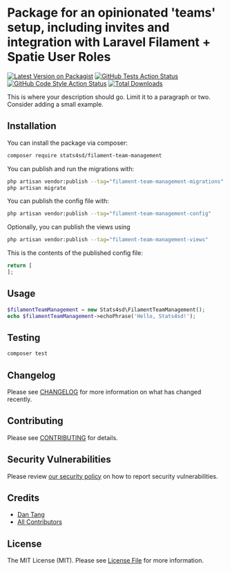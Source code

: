 # Package for an opinionated 'teams' setup, including invites and integration with Laravel Filament + Spatie User Roles

[![Latest Version on Packagist](https://img.shields.io/packagist/v/stats4sd/filament-team-management.svg?style=flat-square)](https://packagist.org/packages/stats4sd/filament-team-management)
[![GitHub Tests Action Status](https://img.shields.io/github/actions/workflow/status/stats4sd/filament-team-management/run-tests.yml?branch=main&label=tests&style=flat-square)](https://github.com/stats4sd/filament-team-management/actions?query=workflow%3Arun-tests+branch%3Amain)
[![GitHub Code Style Action Status](https://img.shields.io/github/actions/workflow/status/stats4sd/filament-team-management/fix-php-code-styling.yml?branch=main&label=code%20style&style=flat-square)](https://github.com/stats4sd/filament-team-management/actions?query=workflow%3A"Fix+PHP+code+styling"+branch%3Amain)
[![Total Downloads](https://img.shields.io/packagist/dt/stats4sd/filament-team-management.svg?style=flat-square)](https://packagist.org/packages/stats4sd/filament-team-management)



This is where your description should go. Limit it to a paragraph or two. Consider adding a small example.

## Installation

You can install the package via composer:

```bash
composer require stats4sd/filament-team-management
```

You can publish and run the migrations with:

```bash
php artisan vendor:publish --tag="filament-team-management-migrations"
php artisan migrate
```

You can publish the config file with:

```bash
php artisan vendor:publish --tag="filament-team-management-config"
```

Optionally, you can publish the views using

```bash
php artisan vendor:publish --tag="filament-team-management-views"
```

This is the contents of the published config file:

```php
return [
];
```

## Usage

```php
$filamentTeamManagement = new Stats4sd\FilamentTeamManagement();
echo $filamentTeamManagement->echoPhrase('Hello, Stats4sd!');
```

## Testing

```bash
composer test
```

## Changelog

Please see [CHANGELOG](CHANGELOG.md) for more information on what has changed recently.

## Contributing

Please see [CONTRIBUTING](.github/CONTRIBUTING.md) for details.

## Security Vulnerabilities

Please review [our security policy](../../security/policy) on how to report security vulnerabilities.

## Credits

- [Dan Tang](https://github.com/stats4sd)
- [All Contributors](../../contributors)

## License

The MIT License (MIT). Please see [License File](LICENSE.md) for more information.

